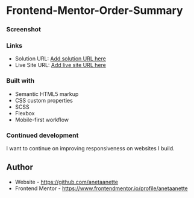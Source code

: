 # Frontend-Mentor-Order-Summary

### Screenshot

### Links

- Solution URL: [Add solution URL here](https://your-solution-url.com)
- Live Site URL: [Add live site URL here](https://your-live-site-url.com)

### Built with

- Semantic HTML5 markup
- CSS custom properties
- SCSS
- Flexbox
- Mobile-first workflow

### Continued development

I want to continue on improving responsiveness on websites I build.

## Author

- Website - https://github.com/anetaanette
- Frontend Mentor - https://www.frontendmentor.io/profile/anetaanette
